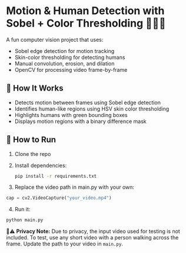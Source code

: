 # Motion & Human Detection with Sobel + Color Thresholding 🎥🧍‍♂️

A fun computer vision project that uses:
- Sobel edge detection for motion tracking
- Skin-color thresholding for detecting humans
- Manual convolution, erosion, and dilation
- OpenCV for processing video frame-by-frame

## 🔧 How It Works
- Detects motion between frames using Sobel edge detection
- Identifies human-like regions using HSV skin color thresholding
- Highlights humans with green bounding boxes
- Displays motion regions with a binary difference mask

## 🚀 How to Run

1. Clone the repo

2. Install dependencies:
   ```bash
   pip install -r requirements.txt
   ```
3. Replace the video path in main.py with your own:

```python
cap = cv2.VideoCapture("your_video.mp4")
```
4. Run it:

```bash
python main.py
```


🎥⚠️ **Privacy Note:** Due to privacy, the input video used for testing is not included. To test, use any short video with a person walking across the frame. Update the path to your video in `main.py`.

